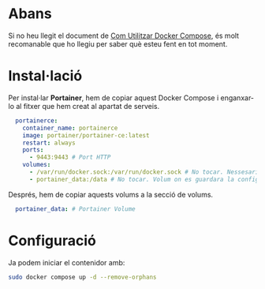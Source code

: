# Abans
Si no heu llegit el document de [Com Utilitzar Docker Compose](https://github.com/Otorexer/SerLliure/tree/main/Tutorials/ComUtilitzarDockerCompose), és molt recomanable que ho llegiu per saber què esteu fent en tot moment.

# Instal·lació
Per instal·lar **Portainer**, hem de copiar aquest Docker Compose i enganxar-lo al fitxer que hem creat al apartat de serveis.

```yaml
  portainerce:
    container_name: portainerce
    image: portainer/portainer-ce:latest
    restart: always
    ports:
      - 9443:9443 # Port HTTP
    volumes:
      - /var/run/docker.sock:/var/run/docker.sock # No tocar. Nessesari perque Portainer tingu acces als contenidos de Docker
      - portainer_data:/data # No tocar. Volum on es guardara la configuracio de Portainer
```

Després, hem de copiar aquests volums a la secció de volums.

```yaml
  portainer_data: # Portainer Volume
```

# Configuració
Ja podem iniciar el contenidor amb:

```bash
sudo docker compose up -d --remove-orphans
```
